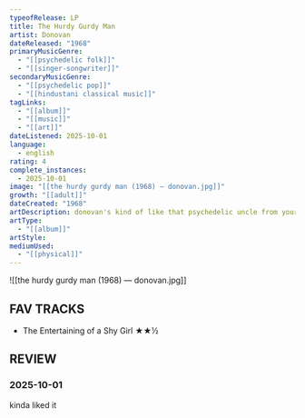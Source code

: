```yaml
---
typeofRelease: LP
title: The Hurdy Gurdy Man
artist: Donovan
dateReleased: "1968"
primaryMusicGenre:
  - "[[psychedelic folk]]"
  - "[[singer-songwriter]]"
secondaryMusicGenre:
  - "[[psychedelic pop]]"
  - "[[hindustani classical music]]"
tagLinks:
  - "[[album]]"
  - "[[music]]"
  - "[[art]]"
dateListened: 2025-10-01
language:
  - english
rating: 4
complete_instances:
  - 2025-10-01
image: "[[the hurdy gurdy man (1968) — donovan.jpg]]"
growth: "[[adult]]"
dateCreated: "1968"
artDescription: donovan's kind of like that psychedelic uncle from your father's side who advocates smoking weed and being yourself
artType:
  - "[[album]]"
artStyle:
mediumUsed:
  - "[[physical]]"
---
```

![[the hurdy gurdy man (1968) — donovan.jpg]]
## FAV TRACKS

- The Entertaining of a Shy Girl ★★½
## REVIEW

### 2025-10-01

kinda liked it
